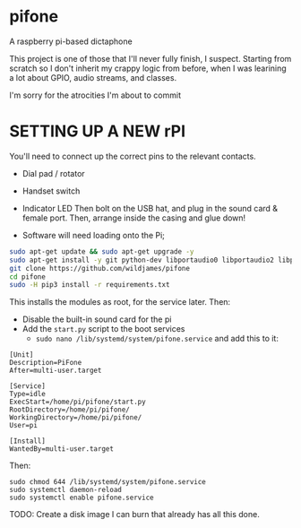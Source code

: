 # pifone
A raspberry pi-based dictaphone


This project is one of those that I'll never fully finish, I suspect. Starting from scratch so I don't inherit my crappy logic from before, when I was learining a lot about GPIO, audio streams, and classes.

I'm sorry for the atrocities I'm about to commit

# SETTING UP A NEW rPI

You'll need to connect up the correct pins to the relevant contacts. 
  - Dial pad / rotator
  - Handset switch
  - Indicator LED
Then bolt on the USB hat, and plug in the sound card & female port. Then, arrange inside the casing and glue down!
  
  - Software will need loading onto the Pi;
```bash
sudo apt-get update && sudo apt-get upgrade -y
sudo apt-get install -y git python-dev libportaudio0 libportaudio2 libportaudiocpp0 portaudio19-dev python-pyaudio python3-pip python3-numpy libatlas-base-dev
git clone https://github.com/wildjames/pifone
cd pifone
sudo -H pip3 install -r requirements.txt
```
This installs the modules as root, for the service later. Then:
  - Disable the built-in sound card for the pi
  - Add the `start.py` script to the boot services
    - `sudo nano /lib/systemd/system/pifone.service` and add this to it:
```
[Unit]
Description=PiFone
After=multi-user.target

[Service]
Type=idle
ExecStart=/home/pi/pifone/start.py
RootDirectory=/home/pi/pifone/
WorkingDirectory=/home/pi/pifone/
User=pi

[Install]
WantedBy=multi-user.target
```

Then:
```
sudo chmod 644 /lib/systemd/system/pifone.service
sudo systemctl daemon-reload
sudo systemctl enable pifone.service
```
    
    
TODO: Create a disk image I can burn that already has all this done.
